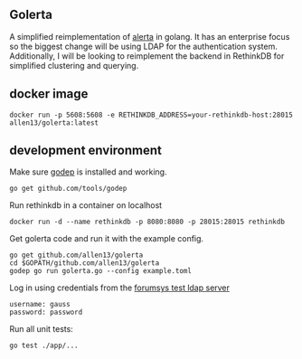 Golerta
-------

A simplified reimplementation of [alerta](https://github.com/guardian/alerta) in golang. It has an enterprise 
focus so the biggest change will be using LDAP for the authentication system. Additionally, I will be looking
to reimplement the backend in RethinkDB for simplified clustering and querying.

docker image
------------

    docker run -p 5608:5608 -e RETHINKDB_ADDRESS=your-rethinkdb-host:28015 allen13/golerta:latest
    
development environment
-----------------------

Make sure [godep](https://github.com/tools/godep) is installed and working.

    go get github.com/tools/godep

Run rethinkdb in a container on localhost

    docker run -d --name rethinkdb -p 8080:8080 -p 28015:28015 rethinkdb
    
Get golerta code and run it with the example config.

    go get github.com/allen13/golerta
    cd $GOPATH/github.com/allen13/golerta
    godep go run golerta.go --config example.toml

Log in using credentials from the [forumsys test ldap server](http://www.forumsys.com/en/tutorials/integration-how-to/ldap/online-ldap-test-server/) 

    username: gauss
    password: password
    
Run all unit tests:

    go test ./app/...

    